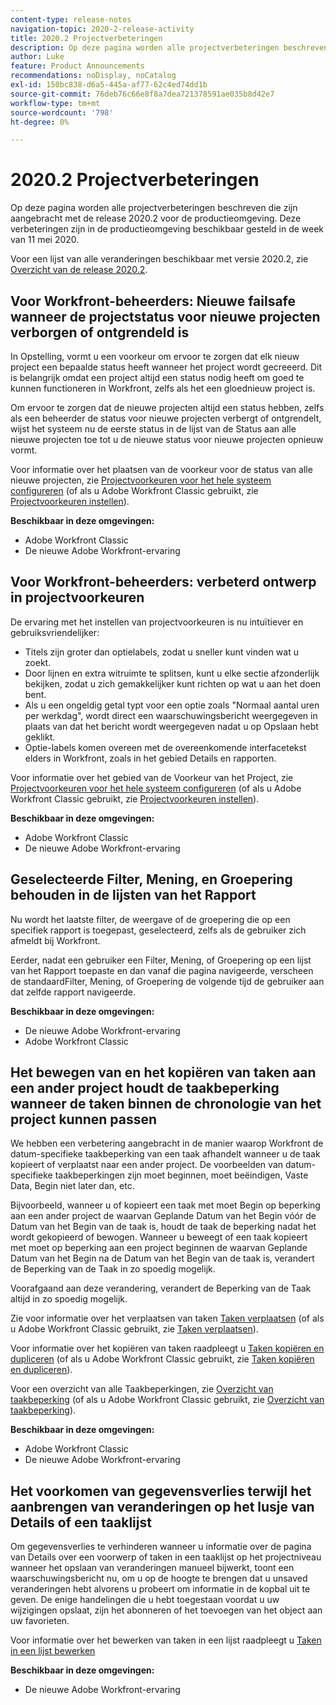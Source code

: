 ```yaml
---
content-type: release-notes
navigation-topic: 2020-2-release-activity
title: 2020.2 Projectverbeteringen
description: Op deze pagina worden alle projectverbeteringen beschreven die zijn aangebracht met de release 2020.2 voor de productieomgeving. Deze verbeteringen zijn in de productieomgeving beschikbaar gesteld in de week van 11 mei 2020.
author: Luke
feature: Product Announcements
recommendations: noDisplay, noCatalog
exl-id: 150bc838-d6a5-445a-af77-62c4ed74dd1b
source-git-commit: 76deb76c66e8f8a7dea721378591ae035b8d42e7
workflow-type: tm+mt
source-wordcount: '798'
ht-degree: 0%

---
```


# 2020.2 Projectverbeteringen

Op deze pagina worden alle projectverbeteringen beschreven die zijn aangebracht met de release 2020.2 voor de productieomgeving. Deze verbeteringen zijn in de productieomgeving beschikbaar gesteld in de week van 11 mei 2020.

Voor een lijst van alle veranderingen beschikbaar met versie 2020.2, zie [Overzicht van de release 2020.2](../../../product-announcements/product-releases/2020.2.-release-activity/2020.2-release-overview.md).

## Voor Workfront-beheerders: Nieuwe failsafe wanneer de projectstatus voor nieuwe projecten verborgen of ontgrendeld is

In Opstelling, vormt u een voorkeur om ervoor te zorgen dat elk nieuw project een bepaalde status heeft wanneer het project wordt gecreeerd. Dit is belangrijk omdat een project altijd een status nodig heeft om goed te kunnen functioneren in Workfront, zelfs als het een gloednieuw project is.

Om ervoor te zorgen dat de nieuwe projecten altijd een status hebben, zelfs als een beheerder de status voor nieuwe projecten verbergt of ontgrendelt, wijst het systeem nu de eerste status in de lijst van de Status aan alle nieuwe projecten toe tot u de nieuwe status voor nieuwe projecten opnieuw vormt.

Voor informatie over het plaatsen van de voorkeur voor de status van alle nieuwe projecten, zie [Projectvoorkeuren voor het hele systeem configureren](../../../administration-and-setup/set-up-workfront/configure-system-defaults/set-project-preferences.md) (of als u Adobe Workfront Classic gebruikt, zie [Projectvoorkeuren instellen](https://one.workfront.com/s/article/Setting-Project-Preferences-1883392298)).

**Beschikbaar in deze omgevingen:**

* Adobe Workfront Classic
* De nieuwe Adobe Workfront-ervaring

## Voor Workfront-beheerders: verbeterd ontwerp in projectvoorkeuren

De ervaring met het instellen van projectvoorkeuren is nu intuïtiever en gebruiksvriendelijker:

* Titels zijn groter dan optielabels, zodat u sneller kunt vinden wat u zoekt.
* Door lijnen en extra witruimte te splitsen, kunt u elke sectie afzonderlijk bekijken, zodat u zich gemakkelijker kunt richten op wat u aan het doen bent.
* Als u een ongeldig getal typt voor een optie zoals &quot;Normaal aantal uren per werkdag&quot;, wordt direct een waarschuwingsbericht weergegeven in plaats van dat het bericht wordt weergegeven nadat u op Opslaan hebt geklikt.
* Optie-labels komen overeen met de overeenkomende interfacetekst elders in Workfront, zoals in het gebied Details en rapporten.

Voor informatie over het gebied van de Voorkeur van het Project, zie [Projectvoorkeuren voor het hele systeem configureren](../../../administration-and-setup/set-up-workfront/configure-system-defaults/set-project-preferences.md) (of als u Adobe Workfront Classic gebruikt, zie [Projectvoorkeuren instellen](https://one.workfront.com/s/article/Setting-Project-Preferences-1883392298)).

**Beschikbaar in deze omgevingen:**

* Adobe Workfront Classic
* De nieuwe Adobe Workfront-ervaring

## Geselecteerde Filter, Mening, en Groepering behouden in de lijsten van het Rapport

Nu wordt het laatste filter, de weergave of de groepering die op een specifiek rapport is toegepast, geselecteerd, zelfs als de gebruiker zich afmeldt bij Workfront.

Eerder, nadat een gebruiker een Filter, Mening, of Groepering op een lijst van het Rapport toepaste en dan vanaf die pagina navigeerde, verscheen de standaardFilter, Mening, of Groepering de volgende tijd de gebruiker aan dat zelfde rapport navigeerde.

**Beschikbaar in deze omgevingen:**

* De nieuwe Adobe Workfront-ervaring
* Adobe Workfront Classic

## Het bewegen van en het kopiëren van taken aan een ander project houdt de taakbeperking wanneer de taken binnen de chronologie van het project kunnen passen

We hebben een verbetering aangebracht in de manier waarop Workfront de datum-specifieke taakbeperking van een taak afhandelt wanneer u de taak kopieert of verplaatst naar een ander project. De voorbeelden van datum-specifieke taakbeperkingen zijn moet beginnen, moet beëindigen, Vaste Data, Begin niet later dan, etc.

Bijvoorbeeld, wanneer u of kopieert een taak met moet Begin op beperking aan een ander project de waarvan Geplande Datum van het Begin vóór de Datum van het Begin van de taak is, houdt de taak de beperking nadat het wordt gekopieerd of bewogen. Wanneer u beweegt of een taak kopieert met moet op beperking aan een project beginnen de waarvan Geplande Datum van het Begin na de Datum van het Begin van de taak is, verandert de Beperking van de Taak in zo spoedig mogelijk.

Voorafgaand aan deze verandering, verandert de Beperking van de Taak altijd in zo spoedig mogelijk.

Zie voor informatie over het verplaatsen van taken [Taken verplaatsen](../../../manage-work/tasks/manage-tasks/move-tasks.md) (of als u Adobe Workfront Classic gebruikt, zie [Taken verplaatsen](https://one.workfront.com/s/article/Moving-Tasks-2081996259)).

Voor informatie over het kopiëren van taken raadpleegt u [Taken kopiëren en dupliceren](../../../manage-work/tasks/manage-tasks/copy-and-duplicate-tasks.md) (of als u Adobe Workfront Classic gebruikt, zie [Taken kopiëren en dupliceren](https://one.workfront.com/s/article/Copy-and-Duplicate-Tasks-218695605)).

Voor een overzicht van alle Taakbeperkingen, zie [Overzicht van taakbeperking](../../../manage-work/tasks/task-constraints/task-constraint-overview.md) (of als u Adobe Workfront Classic gebruikt, zie [Overzicht van taakbeperking](https://one.workfront.com/s/article/Task-Constraint-Overview-453396848)).

**Beschikbaar in deze omgevingen:**

* Adobe Workfront Classic
* De nieuwe Adobe Workfront-ervaring

## Het voorkomen van gegevensverlies terwijl het aanbrengen van veranderingen op het lusje van Details of een taaklijst

Om gegevensverlies te verhinderen wanneer u informatie over de pagina van Details over een voorwerp of taken in een taaklijst op het projectniveau wanneer het opslaan van veranderingen manueel bijwerkt, toont een waarschuwingsbericht nu, om u op de hoogte te brengen dat u unsaved veranderingen hebt alvorens u probeert om informatie in de kopbal uit te geven. De enige handelingen die u hebt toegestaan voordat u uw wijzigingen opslaat, zijn het abonneren of het toevoegen van het object aan uw favorieten.

Voor informatie over het bewerken van taken in een lijst raadpleegt u [Taken in een lijst bewerken](../../../manage-work/tasks/manage-tasks/edit-tasks-in-a-list.md)

**Beschikbaar in deze omgevingen:**

* De nieuwe Adobe Workfront-ervaring

